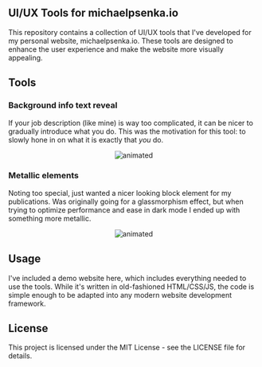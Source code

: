 
## UI/UX Tools for michaelpsenka.io
This repository contains a collection of UI/UX tools that I've developed for my personal website, michaelpsenka.io. These tools are designed to enhance the user experience and make the website more visually appealing.

## Tools
### Background info text reveal
If your job description (like mine) is way too complicated, it can be nicer to gradually introduce what you do. This was the motivation for this tool: to slowly hone in on what it is exactly that *you* do.

<p align="center">
  <img src="https://media.giphy.com/media/KWIzh4SZRE7jQlmQaf/giphy.gif" alt="animated" />
</p>


### Metallic elements
Noting too special, just wanted a nicer looking block element for my publications. Was originally going for a glassmorphism effect, but when trying to optimize performance and ease in dark mode I ended up with something more metallic.

<p align="center">
  <img src="https://media.giphy.com/media/NLwOe6gWI7B4qOoD5c/giphy.gif" alt="animated" />
</p>

## Usage
I've included a demo website here, which includes everything needed to use the tools. While it's written in old-fashioned HTML/CSS/JS, the code is simple enough to be adapted into any modern website development framework.

## License
This project is licensed under the MIT License - see the LICENSE file for details.